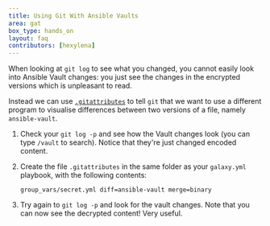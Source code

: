 ```yaml
---
title: Using Git With Ansible Vaults
area: gat
box_type: hands_on
layout: faq
contributors: [hexylena]
---
```


When looking at `git log` to see what you changed, you cannot easily look into
Ansible Vault changes: you just see the changes in the encrypted versions which
is unpleasant to read.

Instead we can use [`.gitattributes`](https://www.git-scm.com/docs/gitattributes) to tell `git` that we want to use a
different program to visualise differences between two versions of a file,
namely `ansible-vault`.

1. Check your `git log -p` and see how the Vault changes look (you can type `/vault` to search). Notice that they're just changed encoded content.
1. Create the file `.gitattributes` in the same folder as your `galaxy.yml` playbook, with the following contents:

   ```
   group_vars/secret.yml diff=ansible-vault merge=binary
   ```

1. Try again to `git log -p` and look for the vault changes. Note that you can now see the decrypted content! Very useful.
